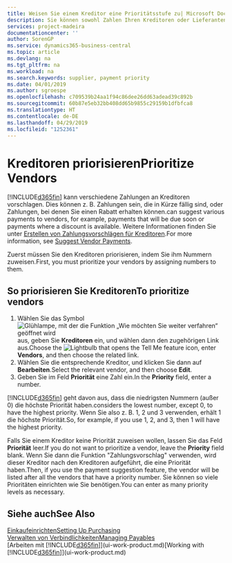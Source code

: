 ```yaml
---
title: Weisen Sie einem Kreditor eine Prioritätsstufe zu| Microsoft Docs
description: Sie können sowohl Zahlen Ihren Kreditoren oder Lieferanten zuweisen, um sie zu priorisieren und Zahlungsvorschläge in  Business Central zu erleichtern.
services: project-madeira
documentationcenter: ''
author: SorenGP
ms.service: dynamics365-business-central
ms.topic: article
ms.devlang: na
ms.tgt_pltfrm: na
ms.workload: na
ms.search.keywords: supplier, payment priority
ms.date: 04/01/2019
ms.author: sgroespe
ms.openlocfilehash: c709539b24aa1f94c86dee26dd63adead39c892b
ms.sourcegitcommit: 60b87e5eb32bb408dd65b9855c29159b1dfbfca8
ms.translationtype: HT
ms.contentlocale: de-DE
ms.lasthandoff: 04/29/2019
ms.locfileid: "1252361"
---
```

# <a name="prioritize-vendors"></a><span data-ttu-id="c191f-103">Kreditoren priorisieren</span><span class="sxs-lookup"><span data-stu-id="c191f-103">Prioritize Vendors</span></span>
[!INCLUDE[d365fin](includes/d365fin_md.md)] <span data-ttu-id="c191f-104">kann verschiedene Zahlungen an Kreditoren vorschlagen. Dies können z. B. Zahlungen sein, die in Kürze fällig sind, oder Zahlungen, bei denen Sie einen Rabatt erhalten können.</span><span class="sxs-lookup"><span data-stu-id="c191f-104">can suggest various payments to vendors, for example, payments that will be due soon or payments where a discount is available.</span></span> <span data-ttu-id="c191f-105">Weitere Informationen finden Sie unter [Erstellen von Zahlungsvorschlägen für Kreditoren](payables-how-suggest-vendor-payments.md).</span><span class="sxs-lookup"><span data-stu-id="c191f-105">For more information, see [Suggest Vendor Payments](payables-how-suggest-vendor-payments.md).</span></span>

<span data-ttu-id="c191f-106">Zuerst müssen Sie den Kreditoren priorisieren, indem Sie ihm Nummern zuweisen.</span><span class="sxs-lookup"><span data-stu-id="c191f-106">First, you must prioritize your vendors by assigning numbers to them.</span></span>

## <a name="to-prioritize-vendors"></a><span data-ttu-id="c191f-107">So priorisieren Sie Kreditoren</span><span class="sxs-lookup"><span data-stu-id="c191f-107">To prioritize vendors</span></span>
1. <span data-ttu-id="c191f-108">Wählen Sie das Symbol ![Glühlampe, mit der die Funktion „Wie möchten Sie weiter verfahren“ geöffnet wird](media/ui-search/search_small.png "Wie möchten Sie weiter verfahren?") aus, geben Sie **Kreditoren** ein, und wählen dann den zugehörigen Link aus.</span><span class="sxs-lookup"><span data-stu-id="c191f-108">Choose the ![Lightbulb that opens the Tell Me feature](media/ui-search/search_small.png "Tell me what you want to do") icon, enter **Vendors**, and then choose the related link.</span></span>
2. <span data-ttu-id="c191f-109">Wählen Sie die entsprechende Kreditor, und klicken Sie dann auf **Bearbeiten**.</span><span class="sxs-lookup"><span data-stu-id="c191f-109">Select the relevant vendor, and then choose **Edit**.</span></span>
3. <span data-ttu-id="c191f-110">Geben Sie im Feld **Priorität** eine Zahl ein.</span><span class="sxs-lookup"><span data-stu-id="c191f-110">In the **Priority** field, enter a number.</span></span>

[!INCLUDE[d365fin](includes/d365fin_md.md)] <span data-ttu-id="c191f-111">geht davon aus, dass die niedrigsten Nummern (außer 0) die höchste Priorität haben.</span><span class="sxs-lookup"><span data-stu-id="c191f-111">considers the lowest number, except 0, to have the highest priority.</span></span> <span data-ttu-id="c191f-112">Wenn Sie also z. B. 1, 2 und 3 verwenden, erhält 1 die höchste Priorität.</span><span class="sxs-lookup"><span data-stu-id="c191f-112">So, for example, if you use 1, 2, and 3, then 1 will have the highest priority.</span></span>

<span data-ttu-id="c191f-113">Falls Sie einem Kreditor keine Priorität zuweisen wollen, lassen Sie das Feld **Priorität** leer.</span><span class="sxs-lookup"><span data-stu-id="c191f-113">If you do not want to prioritize a vendor, leave the **Priority** field blank.</span></span> <span data-ttu-id="c191f-114">Wenn Sie dann die Funktion "Zahlungsvorschlag" verwenden, wird dieser Kreditor nach den Kreditoren aufgeführt, die eine Priorität haben.</span><span class="sxs-lookup"><span data-stu-id="c191f-114">Then, if you use the payment suggestion feature, the vendor will be listed after all the vendors that have a priority number.</span></span> <span data-ttu-id="c191f-115">Sie können so viele Prioritäten einrichten wie Sie benötigen.</span><span class="sxs-lookup"><span data-stu-id="c191f-115">You can enter as many priority levels as necessary.</span></span>

## <a name="see-also"></a><span data-ttu-id="c191f-116">Siehe auch</span><span class="sxs-lookup"><span data-stu-id="c191f-116">See Also</span></span>
[<span data-ttu-id="c191f-117">Einkaufeinrichten</span><span class="sxs-lookup"><span data-stu-id="c191f-117">Setting Up Purchasing</span></span>](purchasing-setup-purchasing.md)  
[<span data-ttu-id="c191f-118">Verwalten von Verbindlichkeiten</span><span class="sxs-lookup"><span data-stu-id="c191f-118">Managing Payables</span></span>](payables-manage-payables.md)  
<span data-ttu-id="c191f-119">[Arbeiten mit [!INCLUDE[d365fin](includes/d365fin_md.md)]](ui-work-product.md)</span><span class="sxs-lookup"><span data-stu-id="c191f-119">[Working with [!INCLUDE[d365fin](includes/d365fin_md.md)]](ui-work-product.md)</span></span>
